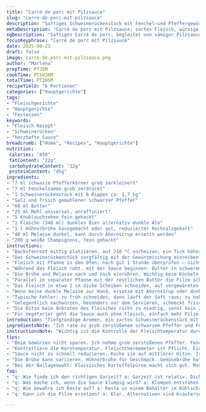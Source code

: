 ```yaml
---
title: "Carré de porc mit Pilzsauce"
slug: "carre-de-porc-mit-pilzsauce"
description: "Saftiges Schweinerückenstück mit Fenchel-und Pfeffergewürz, im Ofen gegart und serviert mit einer sämigen Pilzsauce aus Champignons, Knoblauch, dunkler Biernote und einem Hauch Melasse. Das Gericht kombiniert harmonisch kräftige Aromen und erfordert präzises Temperaturmanagement für optimale Zartheit. Dazu geröstete Karotten und cremiges Kartoffelpüree. Die Sauce ist nicht nur Bindung sondern Geschmacksträger, mit Röstaromen und würziger Tiefe. Perfekt für 6 Personen, wenig allergen, keine Nüsse, laktosefrei und eifrei."
metaDescription: "Carré de porc mit Pilzsauce; zartes Fleisch, würzige Sauce, perfekte Kombination für festliche Anlässe."
ogDescription: "Saftiges Carré de porc, begleitet von sämiger Pilzsauce. Ideal für besondere Anlässe und leckere Familienessen."
focusKeyphrase: "Carré de porc mit Pilzsauce"
date: 2025-09-23
draft: false
image: carre-de-porc-mit-pilzsauce.png
author: "Marlena"
prepTime: PT35M
cookTime: PT1H30M
totalTime: PT2H5M
recipeYield: "6 Portionen"
categories: ["Hauptgerichte"]
tags:
- "Fleischgerichte"
- "Hauptgerichte"
- "Festessen"
keywords:
- "Fleisch Rezept"
- "Schweinerücken"
- "herzhafte Sauce"
breadcrumb: ["Home", "Recipes", "Hauptgerichte"]
nutrition: 
 calories: "450"
 fatContent: "22g"
 carbohydrateContent: "12g"
 proteinContent: "45g"
ingredients:
- "7 ml schwarze Pfefferkörner grob zerkleinert"
- "7 ml Fenchelsamen grob zerdrückt"
- "1 Schweinerückenstück mit 6 Rippen ca. 1,7 kg"
- "Salz und frisch gemahlener schwarzer Pfeffer"
- "60 ml Butter"
- "25 ml Mehl universal, unraffiniert"
- "5 Knoblauchzehen fein gehackt"
- "1 Flasche (340 ml) dunkles Bier alternativ dunkle Ale"
- "1 l Hühnerbrühe hausgemacht oder gut, reduzierter Kochsalzgehalt"
- "40 ml Melasse dunkel, kann durch Ahornsirup ersetzt werden"
- "200 g weiße Champignons, fein gehackt"
instructions:
- "Backofenrost mittig platzieren, auf 210 °C vorheizen; ein Tick höher als üblich, für bessere Kruste. Nebenbei Pfeffer und Fenchel zusammen in großem Teller mischen, aromatisch und frisch gemörsert das Herzstück."
- "Das Schweinerückenstück sorgfältig mit der Gewürzmischung einreiben, üppig salzen. Nicht sparen bei Gewürzen, so entsteht die Kruste, die verrät, wann es fertig ist. Öl in großer ofenfester Pfanne erhitzen, stark genug, um zu brutzeln, dann das Fleisch kräftig anbraten – alle Seiten schön braun, das gibt Aroma, Röstaromen, den Umami-Booster."
- "Fleisch mit Pfanne in den Ofen; nach gut 1 Stunde überprüfen – nicht nach Zeit gehen, sondern mit einem Fleischthermometer in der dicksten Stelle messen. Zwischen 55 und 58 °C ist noch rosa und saftig, nicht trocken. Bei 63 °C ist es gerade durch. Wichtig: Nach dem Herausnehmen 10 Minuten ruhen lassen, damit die Säfte sich verteilen und Temperatur leicht ansteigt."
- "Während das Fleisch ruht, mit der Sauce beginnen: Butter in schwerem Topf schmelzen, die Hälfte reicht. Das Mehl dazugeben, mit Knoblauch deutlich anrösten, goldgelb, das ist der Geschmacksträger, niemals zu dunkel werden lassen, sonst schmeckt es verbrannt. Dann Bier langsam einrühren, zum Kochen bringen, blubbert sofort und duftet tief."
- "Die Brühe und Melasse nach und nach einrühren. Wichtig beim Köcheln: langsam reduzieren, dickt ein, fast rahmig. Auf halber Hitze gut 15 bis 18 Minuten köcheln lassen, manchmal schon früher dick. Immer wieder rühren, damit keine Haut entsteht oder Anbrennen im Topfboden."
- "Parallel in separater Pfanne mit der restlichen Butter die Pilze scharf anbraten. Achtung, zuviel auf einmal matscht, in kleinen Portionen arbeiten, bis sie leicht goldbraun sind und keine Flüssigkeit mehr abgeben. Mit Salz, Pfeffer abschmecken, intensiv. Danach die Pilze in die Sauce geben, nochmals kurz aufwärmen."
- "Das Fleisch in etwa 2 cm dicke Scheiben schneiden, auf vorgewärmten Teller legen, die Sauce großzügig darüber geben. Dazu passen einfache geröstete Karotten mit Thymian und cremiges Kartoffelpüree, gerne mit etwas Muskat verfeinert."
- "Wenn keine dunkle Melasse zur Hand, ersetze mit Ahornsirup oder dunklem Honig, gibt Süße und Tiefe. Bei Pilzen alternativ Kräuterseitlinge verwenden, intensiver im Geschmack. Hühnerbrühe empfohlen wegen Ausgewogenheit, Gemüsebrühe geht, aber schmeckt anders."
- "Typische Fehler: zu früh schneiden, dann läuft der Saft raus; zu hohe Hitze im Ofen führt zum Austrocknen; Sauce zu stark verdicken ohne Flüssigkeit, dann Klümpchen. Rühren und Augen aufmerksam auf Farbe und Konsistenz."
- "Gelegentlich nachwürzen, besonders vor dem Servieren, schmeckt frisch, nicht alles passt beim ersten Mal. Ich habe manchmal Fenchelöl hinzugefügt, gab einen frischen Twist, ging gut mit Pilzsauce."
- "Die Hitze beim Anbraten des Fleisches nicht zu niedrig, sonst kein Zischeln, keine Kruste. Zwischendurch wenden und sofort backofenfeste Pfanne verwenden, erspart haltloses Zeitverlieren."
- "Für Vegetarier geht die Sauce auch ohne Fleisch, einfach mehr Pilze und eine Handvoll getrocknete Steinpilze zum Einweichwasser geben, bringt Würze."
introduction: "Tiefgründige Aromen, ein zartes Schweinerückenstück mit Fenchel und Pfeffer – hier geht es nicht nur um Zeit, sondern ums Gespür für Hitze. Die Pilzsauce mit dunklem Bier und Melasse gibt Würze, Süße, eine dunkle Note. Ich habe oft probiert, mit verschiedenen Bierarten, Malz- oder Ahornsirup das Zusammenspiel zu variieren. Die Kunst liegt in der Sauce und im Garen: nicht zu heiß, nicht zu lang, ein heißer Ofen für Kruste, langsames Messen der Kerntemperatur. Richtig Ruhe gönnen, dann schmeckt das Fleisch saftig, die Sauce anfassbar sämig, nicht klebrig oder wässrig."
ingredientsNote: "Ich rate zu grob zerstoßenem schwarzem Pfeffer und Fenchel – zu fein zermahlen verfliegt das Aroma zu schnell. Fenchelsamen frisch gemörsert entfalten Anisnoten, die Schweinefleisch komplett verändern. Die Farbe des Bieres beeinflusst die Saucenfarbe und Bitterkeit; hier habe ich ein dunkles Ale empfohlen, nicht zu herb, aber vollmundig. Mehl besser unraffiniert, gibt bessere Bindung und etwas mehr Geschmack. Für die Melasse kann man dunklen Zuckerrübensirup nehmen, aber Achtung, schmeckt intensiver. Butter sober dosieren, sie ist Geschmacksträger und Texturgeber."
instructionsNote: "Wichtig ist die Kontrolle der Fleischtemperatur durch ein Fleischthermometer für genaues Garen. Anbraten der Gewürze nicht überhitzen, sonst bitter. Die Reduktion der Sauce bitte langsam und bei mittlerer Hitze, ständiges Rühren vermeidet Klümpchen und Anbrennen. Pilze erst kurz vor dem Servieren in die Sauce geben, sonst verlieren sie Textur. Das Ruhen des Fleisches ist kein Luxus, sondern essenziell für die Saftigkeit. Servieren auf vorgewärmten Tellern, dann bleiben Aromen länger erhalten."
tips:
- "Beim Gewürzen nicht sparen. Ich nehme grob zerstoßenen Pfeffer. Fenchelsamen sind intensiv, frisch gemörsert entfalten sie Aromen. Hitze beim Anbraten hoch genug, damit es zischt. Ein gutes Anbraten bringt Röstaromen."
- "Kontrolliere die Kerntemperatur. Fleischthermometer ist Pflicht. Ein paar Grad verändern alles. Nach 65 °C wird es trocken. Also 58 °C anstreben für ein saftiges Stück; dann ruhen lassen, damit es zart bleibt."
- "Sauce nicht zu schnell reduzieren. Koche sie auf mittlerer Hitze. Ist sie zu dick, mit Brühe oder Bier korrigieren. Pilze erst kurz vor dem Servieren hinzufügen. Dann bleibt die Textur erhalten und die Farbe frisch."
- "Die Brühe kann variieren. Hühnerbrühe für Geschmack. Gemüsebrühe hat andere Eigenschaften. Wenn keine Melasse da ist, gehe auf Ahornsirup oder braunen Zucker. Doch die Süße muss balanciert werden."
- "Bei der Beilagenwahl: Klassisches Kartoffelpüree macht sich gut. Muskatnuss für einen frischen Kick. Geröstete Karotten in Thymian geben Farbe und Geschmack. Unbedingt gleichmäßig schneiden, dann garen sie gleichmäßig."
faq:
- "q: Wie finde ich den richtigen Garzeit? a: Garzeit ist relativ. Dicke des Fleisches entscheidet. wirklich einfach. Am besten Fleischthermometer verwenden."
- "q: Was mache ich, wenn die Sauce klumpig wird? a: Klumpen entstehen durch hohe Hitze. Rühren ist wichtig, langsame Hitze"
- "q: Wie bewahre ich Reste auf? a: Reste in einem Behälter im Kühlschrank lagern. Bis zu drei Tage haltbar. Wieder erwärmen, nicht zu heiß."
- "q: Kann ich die Pilze ersetzen? a: Klar, Alternativen sind Kräuterseitlinge oder getrocknete Steinpilze. Dann die getrockneten in Wasser einweichen. Die Aromen kommen gut durch."

---
```

